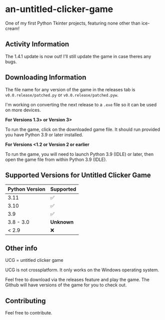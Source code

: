 # an-untitled-clicker-game
One of my first Python Tkinter projects, featuring none other than ice-cream!

## Activity Information
The 1.4.1 update is now out! I'll still update the game in case theres any bugs.

## Downloading Information
The file name for any version of the game in the releases tab is `v0.0.release/patched.py` or `v0.0.release/patched.pyw`.

I'm working on converting the next release to a `.exe` file so it can be used on more devices.

**For Versions 1.3> or Version 3>**

To run the game, click on the downloaded game file. It should run provided you have Python 3.9 or later installed.

**For Versions <1.2 or Version 2 or earlier**

To run the game, you will need to launch Python 3.9 (IDLE) or later, then open the game file from within Python 3.9 (IDLE).

## Supported Versions for Untitled Clicker Game

| Python Version   | Supported          |
| --------- | ------------------ |
| 3.11      | :white_check_mark: |
| 3.10      | :white_check_mark: |
| 3.9       | :white_check_mark: |
| 3.8 - 3.0 | **Unknown**        |
| < 2.9     | :x:                |



## Other info

UCG = untitled clicker game

UCG is not crossplatform. It only works on the Windows operating system.

Feel free to download via the releases feature and play the game. The Github will have versions of the game for you to check out.

## Contributing
Feel free to contribute.
